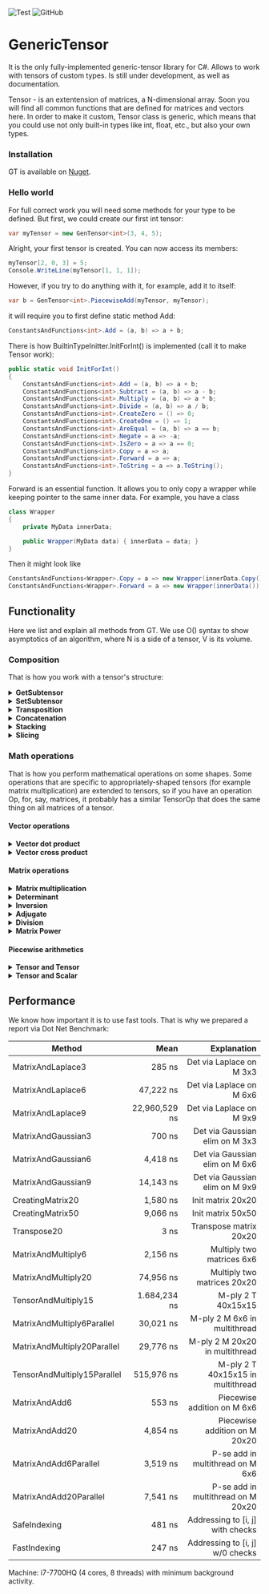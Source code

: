 ![Test](https://github.com/WhiteBlackGoose/GenericTensor/workflows/Test/badge.svg)
![GitHub](https://img.shields.io/github/license/WhiteBlackGoose/GenericTensor?color=blue)

# GenericTensor

It is the only fully-implemented generic-tensor library for C#. Allows to work with tensors of custom types.
Is still under development, as well as documentation.

Tensor - is an extentension of matrices, a N-dimensional array. Soon you will find all common functions that are
defined for matrices and vectors here. In order to make it custom, Tensor class is generic, which means that
you could use not only built-in types like int, float, etc., but also your own types.

### Installation

GT is available on [Nuget](https://www.nuget.org/packages/GenericTensor/).

### Hello world

For full correct work you will need some methods for your type to be defined. But first, we could
create our first int tensor:

```cs
var myTensor = new GenTensor<int>(3, 4, 5);
```

Alright, your first tensor is created. You can now access its members:
```cs
myTensor[2, 0, 3] = 5;
Console.WriteLine(myTensor[1, 1, 1]);
```

However, if you try to do anything with it,
for example, add it to itself:

```cs
var b = GenTensor<int>.PiecewiseAdd(myTensor, myTensor);
```

it will require you to first define static method Add:

```cs
ConstantsAndFunctions<int>.Add = (a, b) => a + b;
```

There is how BuiltinTypeInitter.InitForInt() is implemented (call it to make Tensor<int> work):

```cs
public static void InitForInt()
{
    ConstantsAndFunctions<int>.Add = (a, b) => a + b;
    ConstantsAndFunctions<int>.Subtract = (a, b) => a - b;
    ConstantsAndFunctions<int>.Multiply = (a, b) => a * b;
    ConstantsAndFunctions<int>.Divide = (a, b) => a / b;
    ConstantsAndFunctions<int>.CreateZero = () => 0;
    ConstantsAndFunctions<int>.CreateOne = () => 1;
    ConstantsAndFunctions<int>.AreEqual = (a, b) => a == b;
    ConstantsAndFunctions<int>.Negate = a => -a;
    ConstantsAndFunctions<int>.IsZero = a => a == 0;
    ConstantsAndFunctions<int>.Copy = a => a;
    ConstantsAndFunctions<int>.Forward = a => a;
    ConstantsAndFunctions<int>.ToString = a => a.ToString();
}
```

Forward is an essential function. It allows you to only copy a wrapper while
keeping pointer to the same inner data. For example, you have a class
```cs
class Wrapper
{
    private MyData innerData;

    public Wrapper(MyData data) { innerData = data; }
}
```

Then it might look like

```cs
ConstantsAndFunctions<Wrapper>.Copy = a => new Wrapper(innerData.Copy());
ConstantsAndFunctions<Wrapper>.Forward = a => new Wrapper(innerData());
```


## Functionality

Here we list and explain all methods from GT. We use O() syntax to show
asymptotics of an algorithm, where N is a side of a tensor, V is its volume.

### Composition

That is how you work with a tensor's structure:

<details><summary><strong>GetSubtensor</strong></summary><p>

```cs
public GenTensor<T> GetSubtensor(params int[] indecies)
```

Allows to get a subtensor with SHARED data (so that any changes to
intial tensor or the subtensor will be reflected in both).

For example, Subtensor of a matrix is a vector (row).

Works for O(1)
</p></details>

<details><summary><strong>SetSubtensor</strong></summary><p>

```cs
public void SetSubtensor(GenTensor<T> sub, params int[] indecies);
```

Allows to set a subtensor by forwarding all elements from sub to this. Override
ConstantsAndFunctions<T>.Forward to enable it.

Works for O(V)
</p></details>

<details><summary><strong>Transposition</strong></summary><p>

```cs
public void Transpose(int axis1, int axis2);
public void TransposeMatrix();
```

Swaps axis1 and axis2 in this.
TransposeMatrix swaps the last two axes.

Works for O(1)
</p></details>

<details><summary><strong>Concatenation</strong></summary><p>

```cs
public static GenTensor<T> Concat(GenTensor<T> a, GenTensor<T> b);
```

Conatenates two tensors by their first axis. For example, concatenation of
two tensors of shape [4 x 5 x 6] and [7 x 5 x 6] is a tensor of shape
[11 x 5 x 6]. 

Works for O(N)
</p></details>

<details><summary><strong>Stacking</strong></summary><p>

```cs
public static GenTensor<T> Stack(params GenTensor<T>[] elements);
```

Unites all same-shape elements into one tensor with 1 dimension more.
For example, if t1, t2, and t3 are of shape [2 x 5], Stack(t1, t2, t3) will
return a tensor of shape [3 x 2 x 5]

Works for O(V)
</p></details>

<details><summary><strong>Slicing</strong></summary><p>

```cs
public GenTensor<T> Slice(int leftIncluding, int rightExcluding);
```

Slices this into another tensor with data-sharing. Syntax and use is similar to
python's numpy:

```py
v = myTensor[2:3]
```

is the same as

```cs
var v = myTensor.Slice(2, 3);
```

Works for O(N)
</p></details>

### Math operations

That is how you perform mathematical operations on some shapes.
Some operations that are specific to appropriately-shaped tensors
(for example matrix multiplication) are extended to tensors, so if you have
an operation Op, for, say, matrices, it probably has a similar TensorOp that
does the same thing on all matrices of a tensor.

#### Vector operations

<details><summary><strong>Vector dot product</strong></summary><p>

```cs
public static T VectorDotProduct(GenTensor<T> a, GenTensor<T> b);
public static GenTensor<T> TensorVectorDotProduct(GenTensor<T> a, GenTensor<T> b);
```

Counts dot product of two same-shaped vectors. For example, you have v1 = {2, 3, 4},
v2 = {5, 6, 7}, then VectorDotProduct(v1, v2) = 2 * 5 + 3 * 6 + 4 * 7 = 56.

Works for O(V)
</p></details>

<details><summary><strong>Vector cross product</strong></summary><p>

```cs
public static GenTensor<T> VectorCrossProduct(GenTensor<T> a, GenTensor<T> b);
public static GenTensor<T> TensorVectorCrossProduct(GenTensor<T> a, GenTensor<T> b);
```

Counts cross product of two same-shaped vectors. The resulting vector is such one
that is perdendicular to all of the arguments.

Works for O(V)
</p></details>

#### Matrix operations

<details><summary><strong>Matrix multiplication</strong></summary><p>

```cs
public static GenTensor<T> MatrixMultiply(GenTensor<T> a, GenTensor<T> b);
public static GenTensor<T> TensorMatrixMultiply(GenTensor<T> a, GenTensor<T> b);

public static GenTensor<T> MatrixMultiplyParallel(GenTensor<T> a, GenTensor<T> b);
public static GenTensor<T> TensorMatrixMultiplyParallel(GenTensor<T> a, GenTensor<T> b);
```

Performs matrix multiplication operation of two matrices. One's height should be the same
as Another's width.

MatrixMultiplyParallel performs parallel computations over the first axis, TensorMatrixMultiplyParallel
performs parallel computations over matrices.

Works for O(N^3)
</p></details>

<details><summary><strong>Determinant</strong></summary><p>

```cs
public T DeterminantLaplace();
public T DeterminantGaussianSafeDivision();
public T DeterminantGaussianSimple();
```

Finds determinant of a square matrix. DeterminantLaplace is the simplest and true
way to find determinant, but it is as slow as O(N!). Guassian elimination works
for O(N^3) but might cause precision loss when dividing. If your type does not
lose precision when being divided, use DeterminantGaussianSimple. Otherwise, for example,
for int, use DeterminantGaussianSafeDivision. 

Works for O(N!), O(N^3)
</p></details>

<details><summary><strong>Inversion</strong></summary><p>

```cs
public void InvertMatrix();
public void TensorMatrixInvert();
```

Inverts A to B such that A * B = I where I is identity matrix.

Works for O(N^4)
</p></details>

<details><summary><strong>Adjugate</strong></summary><p>

```cs
public GenTensor<T> Adjoint();
```

Returns an adjugate matrix.

Works for O(N^4)
</p></details>

<details><summary><strong>Division</strong></summary><p>

```cs
public static GenTensor<T> MatrixDivide(GenTensor<T> a, GenTensor<T> b);
public static GenTensor<T> TensorMatrixDivide(GenTensor<T> a, GenTensor<T> b)
```

Of A, B returns such C that A == C * B.

Works for O(N^4)
</p></details>

<details><summary><strong>Matrix Power</strong></summary><p>

```cs
public static GenTensor<T> MatrixPower(GenTensor<T> m, int power);
public static GenTensor<T> TensorMatrixPower(GenTensor<T> m, int power);
```

Finds the power of a matrix.

Works for O(log(N) * N^3)
</p></details>

#### Piecewise arithmetics

<details><summary><strong>Tensor and Tensor</strong></summary><p>

```cs
public static GenTensor<T> PiecewiseAdd(GenTensor<T> a, GenTensor<T> b);
public static GenTensor<T> PiecewiseSubtract(GenTensor<T> a, GenTensor<T> b);
public static GenTensor<T> PiecewiseMultiply(GenTensor<T> a, GenTensor<T> b);
public static GenTensor<T> PiecewiseDivide(GenTensor<T> a, GenTensor<T> b);

public static GenTensor<T> PiecewiseAddParallel(GenTensor<T> a, GenTensor<T> b);
public static GenTensor<T> PiecewiseSubtractParallel(GenTensor<T> a, GenTensor<T> b);
public static GenTensor<T> PiecewiseMultiplyParallel(GenTensor<T> a, GenTensor<T> b);
public static GenTensor<T> PiecewiseDivideParallel(GenTensor<T> a, GenTensor<T> b);
```

Returns a tensor of an operation being applied to every matching pair so that Add is.
Those with Parallel in its name are ran on multiple cores (via Parallel.For).

```
result[i, j, k...] = a[i, j, k...] + b[i, j, k...]
```

Works for O(V)
</p></details>

<details><summary><strong>Tensor and Scalar</strong></summary><p>

```cs
public static GenTensor<T> PiecewiseAdd(GenTensor<T> a, T b);
public static GenTensor<T> PiecewiseSubtract(GenTensor<T> a, T b);
public static GenTensor<T> PiecewiseSubtract(T a, GenTensor<T> b);
public static GenTensor<T> PiecewiseMultiply(GenTensor<T> a, T b);
public static GenTensor<T> PiecewiseDivide(GenTensor<T> a, T b);
public static GenTensor<T> PiecewiseDivide(T a, GenTensor<T> b);

public static GenTensor<T> PiecewiseAddParallel(GenTensor<T> a, T b);
public static GenTensor<T> PiecewiseSubtractParallel(GenTensor<T> a, T b);
public static GenTensor<T> PiecewiseSubtractParallel(T a, GenTensor<T> b);
public static GenTensor<T> PiecewiseMultiplyParallel(GenTensor<T> a, T b);
public static GenTensor<T> PiecewiseDivideParallel(GenTensor<T> a, T b);
public static GenTensor<T> PiecewiseDivideParallel(T a, GenTensor<T> b);
```

Performs an operation on each of tensor's element and forwards them to the result
Those with Parallel in its name are ran on multiple cores (via Parallel.For).

Works for O(V)
</p></details>

## Performance

We know how important it is to use fast tools. That is why we prepared a report via Dot Net Benchmark:

|                      Method |              Mean |                        Explanation |
|---------------------------- |------------------:|-----------------------------------:|
|           MatrixAndLaplace3 |            285 ns | Det via Laplace on M 3x3           |
|           MatrixAndLaplace6 |         47,222 ns | Det via Laplace on M 6x6           |
|           MatrixAndLaplace9 |     22,960,529 ns | Det via Laplace on M 9x9           |
|          MatrixAndGaussian3 |            700 ns | Det via Gaussian elim on M 3x3     |
|          MatrixAndGaussian6 |          4,418 ns | Det via Gaussian elim on M 6x6     |
|          MatrixAndGaussian9 |         14,143 ns | Det via Gaussian elim on M 9x9     |
|            CreatingMatrix20 |          1,580 ns | Init matrix 20x20                  |
|            CreatingMatrix50 |          9,066 ns | Init matrix 50x50                  |
|                 Transpose20 |              3 ns | Transpose matrix 20x20             |
|          MatrixAndMultiply6 |          2,156 ns | Multiply two matrices 6x6          |
|         MatrixAndMultiply20 |         74,956 ns | Multiply two matrices 20x20        |
|         TensorAndMultiply15 |      1.684,234 ns | M-ply 2 T 40x15x15                 |
|  MatrixAndMultiply6Parallel |         30,021 ns | M-ply 2 M 6x6 in multithread       |
| MatrixAndMultiply20Parallel |         29,776 ns | M-ply 2 M 20x20 in multithread     |
| TensorAndMultiply15Parallel |        515,976 ns | M-ply 2 T 40x15x15 in multithread  |
|               MatrixAndAdd6 |            553 ns | Piecewise addition on M 6x6        |
|              MatrixAndAdd20 |          4,854 ns | Piecewise addition on M 20x20      |
|       MatrixAndAdd6Parallel |          3,519 ns | P-se add in multithread on M 6x6   |
|      MatrixAndAdd20Parallel |          7,541 ns | P-se add in multithread on M 20x20 |
|                SafeIndexing |            481 ns | Addressing to [i, j] with checks   |
|                FastIndexing |            247 ns | Addressing to [i, j] w/0 checks    |

Machine: i7-7700HQ (4 cores, 8 threads) with minimum background activity.
